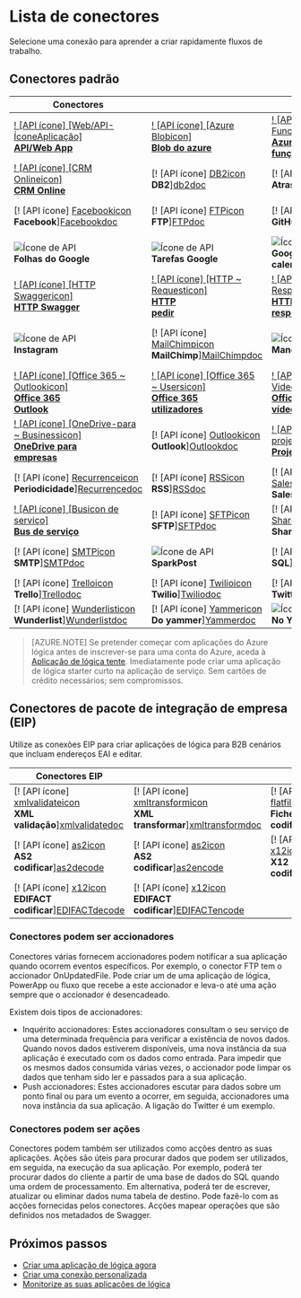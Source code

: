 <properties
    pageTitle="Lista de conectores geridas pelo Microsoft para utilizar nas aplicações do Microsoft Azure lógica | Aplicação de serviço do Microsoft Azure | Microsoft Azure"
    description="Obter uma lista completa dos conectores geridas pelo Microsoft, que pode utilizar para criar aplicações de lógica na aplicação de serviço do Azure"
    services="logic-apps"
    documentationCenter=""
    authors="MSFTMAN"
    manager="erikre"
    editor=""
    tags="connectors"/>

<tags
    ms.service="logic-apps"
    ms.workload="integration"
    ms.tgt_pltfrm="na"
    ms.devlang="na"
    ms.topic="get-started-article"
    ms.date="09/20/2016"
    ms.author="deonhe"/>

# <a name="list-of-connectors"></a>Lista de conectores

Selecione uma conexão para aprender a criar rapidamente fluxos de trabalho.

## <a name="standard-connectors"></a>Conectores padrão

|Conectores||||
|-----------|-----------|-----------|-----------|
|[! [API ícone] [Web/API-ÍconeAplicação] <br/> **API/Web App**][API/Web-Appdoc]|[! [API ícone] [Azure Blobicon] <br/> **Blob do azure**][Azure-Blobdoc]|[! [API ícone] [Azure ~ Functionsicon] <br/> **Azure<br/>funções**][Azure~Functionsdoc]|[! [API ícone] [Boxicon] <br/>**Box**][Boxdoc]|
|[! [API ícone] [CRM Onlineicon] <br/> **CRM Online**][CRM-Onlinedoc]|[! [API ícone] [DB2icon] <br/>**DB2**][db2doc]|[! [API ícone] [Delayicon] <br/> **Atraso**][Delaydoc]|[! [API ícone] [Dropboxicon] <br/> **Dropbox**][Dropboxdoc]|
|[! [API ícone] [Facebookicon] <br/> **Facebook**][Facebookdoc]|[! [API ícone] [FTPicon] <br/>**FTP**][FTPdoc]|[! [API ícone] [GitHubicon] <br/> **GitHub**][GitHubdoc]|[! [API ícone] [Google Driveicon] <br/> **Google Drive**][Google-Drivedoc]|
|![Ícone de API][Google-Sheetsicon]<br/>**Folhas do Google**|![Ícone de API][Google-Tasksicon]<br/>**Tarefas Google**|![Ícone de API][Google~Calendaricon]<br/>**Google<br/>calendário**|[! [API ícone] [HTTPicon] <br/>**HTTP**][HTTPdoc]|
|[! [API ícone] [HTTP Swaggericon] <br/> **HTTP Swagger**][HTTP-Swaggerdoc]|[! [API ícone] [HTTP ~ Requesticon] <br/> **HTTP<br/>pedir**][HTTP~Requestdoc]|[! [API ícone] [HTTP ~ Responseicon] <br/> **HTTP<br/>resposta**][HTTP~Responsedoc]|[! [API ícone] [Informixicon] <br/> **Informix**][informixdoc]|
|![Ícone de API][Instagramicon]<br/>**Instagram**|[! [API ícone] [MailChimpicon] <br/> **MailChimp**][MailChimpdoc]|![Ícone de API][Mandrillicon]<br/>**Mandrill**|[! [API ícone] [Aninhada ~ lógica ÍconeAplicação] <br/> **Aninhada<br/>lógica aplicação**][Nested~Logic-Appdoc]|
|[! [API ícone] [Office 365 ~ Outlookicon] <br/> **Office 365<br/>Outlook**][Office-365~Outlookdoc]|[! [API ícone] [Office 365 ~ Usersicon] <br/> **Office 365<br/>utilizadores**][Office-365~Usersdoc]|[! [API ícone] [Office 365 ~ Videoicon] <br/> **Office 365<br/>vídeo**][Office-365~Videodoc]|[! [API ícone] [OneDriveicon] <br/> **OneDrive**][OneDrivedoc]|
|[! [API ícone] [OneDrive-para ~ Businessicon] <br/> **OneDrive para<br/>empresas**][OneDrive-for~Businessdoc]|[! [API ícone] [Outlookicon] <br/> **Outlook**][Outlookdoc]|[! [API ícone] [Onlineicon projeto] <br/> **Project Online**][Project-Onlinedoc]|[! [API ícone] [Queryicon] <br/> **Consulta**][Querydoc]|
|[! [API ícone] [Recurrenceicon] <br/> **Periodicidade**][Recurrencedoc]|[! [API ícone] [RSSicon] <br/>**RSS**][RSSdoc]|[! [API ícone] [Salesforceicon] <br/> **Salesforce**][Salesforcedoc]|[! [API ícone] [SendGridicon] <br/> **SendGrid**][SendGriddoc]|
|[! [API ícone] [Busicon de serviço] <br/> **Bus de serviço**][Service-Busdoc]|[! [API ícone] [SFTPicon] <br/>**SFTP**][SFTPdoc]|[! [API ícone] [SharePointicon] <br/> **SharePoint**][SharePointdoc]|[! [API ícone] [Slackicon] <br/> **Margem**][Slackdoc]|
|[! [API ícone] [SMTPicon] <br/>**SMTP**][SMTPdoc]|![Ícone de API][SparkPosticon]<br/>**SparkPost**|[! [API ícone] [SQLicon] <br/>**SQL**][SQLdoc]|[! [API ícone] [Translatoricon] <br/> **Minitradutor**][Translatordoc]|
|[! [API ícone] [Trelloicon] <br/> **Trello**][Trellodoc]|[! [API ícone] [Twilioicon] <br/> **Twilio**][Twiliodoc]|[! [API ícone] [Twittericon] <br/> **Twitter**][Twitterdoc]|[! [API ícone] [Webhookicon] <br/> **Webhook**][Webhookdoc]|
|[! [API ícone] [Wunderlisticon] <br/> **Wunderlist**][Wunderlistdoc]|[! [API ícone] [Yammericon] <br/> **Do yammer**][Yammerdoc]|![Ícone de API][YouTubeicon]<br/>**No YouTube**||

> [AZURE.NOTE] Se pretender começar com aplicações do Azure lógica antes de inscrever-se para uma conta do Azure, aceda à [Aplicação de lógica tente](https://tryappservice.azure.com/?appservice=logic). Imediatamente pode criar uma aplicação de lógica starter curto na aplicação de serviço. Sem cartões de crédito necessários; sem compromissos.

## <a name="enterprise-integration-pack-eip-connectors"></a>Conectores de pacote de integração de empresa (EIP)
Utilize as conexões EIP para criar aplicações de lógica para B2B cenários que incluam endereços EAI e editar.  
 
|Conectores EIP ||||
|-----------|-----------|-----------|-----------|
|[! [API ícone] [xmlvalidateicon] <br/> **XML <br/>validação**][xmlvalidatedoc]|[! [API ícone] [xmltransformicon] <br/> **XML<br/> transformar**][xmltransformdoc]|[! [API ícone] [flatfileicon] <br/> **Ficheiro simples</br>codificar**][flatfiledoc]|[! [API ícone] [flatfiledecodeicon] <br/> **Ficheiro simples</br>codificar**][flatfiledecodedoc]|
|[! [API ícone] [as2icon] <br/> **AS2</br>codificar**][as2decode]|[! [API ícone] [as2icon] <br/> **AS2</br>codificar**][as2encode]|[! [API ícone] [x12icon] <br/> **X12</br>codificar**][x12decode]|[! [API ícone] [x12icon] <br/> **X12</br>codificar**][x12encode]|
|[! [API ícone] [x12icon] <br/> **EDIFACT</br>codificar**][EDIFACTdecode]|[! [API ícone] [x12icon] <br/> **EDIFACT</br>codificar**][EDIFACTencode]||||

<!-- TODO: Add Functions, App Service, and Nested Workflow Icons -->
### <a name="connectors-can-be-triggers"></a>Conectores podem ser accionadores
Conectores várias fornecem accionadores podem notificar a sua aplicação quando ocorrem eventos específicos. Por exemplo, o conector FTP tem o accionador OnUpdatedFile. Pode criar um de uma aplicação de lógica, PowerApp ou fluxo que recebe a este accionador e leva-o até uma ação sempre que o accionador é desencadeado.

Existem dois tipos de accionadores:  

* Inquérito accionadores: Estes accionadores consultam o seu serviço de uma determinada frequência para verificar a existência de novos dados. Quando novos dados estiverem disponíveis, uma nova instância da sua aplicação é executado com os dados como entrada. Para impedir que os mesmos dados consumida várias vezes, o accionador pode limpar os dados que tenham sido ler e passados para a sua aplicação.
* Push accionadores: Estes accionadores escutar para dados sobre um ponto final ou para um evento a ocorrer, em seguida, accionadores uma nova instância da sua aplicação. A ligação do Twitter é um exemplo.

### <a name="connectors-can-be-actions"></a>Conectores podem ser ações
Conectores podem também ser utilizados como acções dentro as suas aplicações. Ações são úteis para procurar dados que podem ser utilizados, em seguida, na execução da sua aplicação. Por exemplo, poderá ter procurar dados do cliente a partir de uma base de dados do SQL quando uma ordem de processamento. Em alternativa, poderá ter de escrever, atualizar ou eliminar dados numa tabela de destino. Pode fazê-lo com as acções fornecidas pelos conectores. Acções mapear operações que são definidos nos metadados de Swagger.

## <a name="next-steps"></a>Próximos passos

- [Criar uma aplicação de lógica agora](../app-service-logic/app-service-logic-create-a-logic-app.md)  
- [Criar uma conexão personalizada](../app-service-logic/app-service-logic-create-api-app.md)
- [Monitorize as suas aplicações de lógica](../app-service-logic/app-service-logic-monitor-your-logic-apps.md)

<!--Connectors Documentation-->
[azure-blobdoc]: ./connectors-create-api-azureblobstorage.md "Ligar a BLOBs do Azure gerir ficheiros no seu contentor blob."
[boxDoc]: ./connectors-create-api-box.md "Liga à caixa e pode obter, eliminar, lista, carregamento e as tarefas de ficheiros mais."
[crm-onlinedoc]: ./connectors-create-api-crmonline.md "Ligar ao Dynamics CRM Online e fazer mais com os seus dados CRM Online."
[db2doc]: ./connectors-create-api-db2.md "Ligar a IBM DB2 na nuvem ou no local para atualizar uma linha, obtenha uma tabela e muito mais."
[dropboxdoc]: ./connectors-create-api-dropbox.md "Ligar para o Dropbox e pode obter, eliminar, a lista e as tarefas de ficheiros mais."
[facebookdoc]: ./connectors-create-api-facebook.md "Ligar ao Facebook para publicar uma linha cronológica, obter uma página do feed e muito mais."
[ftpdoc]: ./connectors-create-api-ftp.md "Liga a uma FTP / FTPS server e fazer FTP tarefas diferentes, incluindo carregar, introdução, eliminar ficheiros e muito mais."
[google-drivedoc]: ./connectors-create-api-googledrive.md "Ligar a GoogleDrive e interagir com os seus dados."
[informixdoc]: ./connectors-create-api-informix.md "Ligar a Informix na nuvem ou no local para ler uma linha, listas as tabelas e muito mais."
[translatordoc]: ./connectors-create-api-microsofttranslator.md
[office-365~outlookdoc]: ./connectors-create-api-office365-outlook.md "O Office 365 Connector pode enviar e receber mensagens de correio eletrónico, gerir o seu calendário e gerir os seus contactos com a sua conta do Office 365."
[office-365~usersdoc]: ./connectors-create-api-office365-users.md
[office-365~videodoc]: ./connectors-create-api-office365-video.md
[onedrivedoc]: ./connectors-create-api-onedrive.md "Liga-se para o Microsoft OneDrive pessoal e carregar, eliminar, ficheiros de lista e mais."
[onedrive-for~businessdoc]: ./connectors-create-api-onedriveforbusiness.md "Liga-se para o seu negócio Microsoft OneDrive e os carregamentos pendentes, elimina, listas os seus ficheiros e muito mais."
[outlookdoc]: ./connectors-create-api-outlook.md "Ligar a sua caixa de correio do Outlook e aceder ao seu e-mail e muito mais."
[project-onlinedoc]: ./connectors-create-api-projectonline.md "Liga para o Microsoft Project Online."
[rssdoc]: ./connectors-create-api-rss.md "Conexão RSS permite que os utilizadores publicar e obter itens de alimentação. Também permite que os utilizadores acionado operações quando um novo item é publicado no feed."
[salesforcedoc]: ./connectors-create-api-salesforce.md "Ligar à sua conta do Salesforce e gerir contas, oportunidades potenciais, oportunidades e mais."
[sendgriddoc]: ./connectors-create-api-sendgrid.md "Liga para o Microsoft Project Online."
[service-busdoc]: ./connectors-create-api-servicebus.md "Pode enviar mensagens do serviço Bus filas e tópicos e receber mensagens de serviço Bus filas e subscrições."
[sharepointdoc]: ./connectors-create-api-sharepointonline.md "Liga-se para o SharePoint Online para gerir documentos e itens de lista."
[slackdoc]: ./connectors-create-api-slack.md "Ligar a margem e publica mensagens nas folga canais."
[sftpdoc]: ./connectors-create-api-sftp.md "Liga-se ao SFTP e pode carregar, obter, eliminar ficheiros e muito mais."
[githubdoc]: ./connectors-create-api-github.md "Liga à GitHub e pode controlar os seus problemas."
[mailchimpdoc]: ./connectors-create-api-mailchimp.md "Envie E-Mail melhor."
[smtpdoc]: ./connectors-create-api-smtp.md "Liga a um servidor SMTP e pode enviar e-mails com anexos."
[sqldoc]: ./connectors-create-api-sqlazure.md "Liga-se ao SQL Azure base de dados. Pode criar, atualizar, obtenha e eliminar entradas numa tabela de base de dados SQL."
[trellodoc]: ./connectors-create-api-trello.md "Trello é a forma livre, flexível e visual para organizar nada com qualquer pessoa."
[twiliodoc]: ./connectors-create-api-twilio.md "Liga-se ao Twilio e pode enviar e receber mensagens, obter números disponíveis, gestão recebidas números de telefone entre outros."
[twitterdoc]: ./connectors-create-api-twitter.md "Se liga ao Twitter e linhas cronológicas de obter, mensagem tweets e muito mais."
[wunderlistdoc]: ./connectors-create-api-wunderlist.md "Manter a sua vida sincronizadas."
[yammerdoc]: ./connectors-create-api-yammer.md "Liga-se para o Yammer para publicar mensagens e obter novas mensagens."
[as2doc]: ../app-service-logic/app-service-logic-enterprise-integration-as2.md "Saiba mais sobre a integração da empresa AS2."
[x12doc]: ../app-service-logic/app-service-logic-enterprise-integration-x12.md "Saiba mais sobre a integração da empresa X12"
[flatfiledoc]: ../app-service-logic/app-service-logic-enterprise-integration-flatfile.md "Saiba mais sobre o ficheiro simples de integração de empresa."
[flatfiledecodedoc]: ../app-service-logic/app-service-logic-enterprise-integration-flatfile.md "Saiba mais sobre o ficheiro simples de integração de empresa."
[xmlvalidatedoc]: ../app-service-logic/app-service-logic-enterprise-integration-xml-validation.md "Saiba mais sobre a integração da empresa validação XML."
[xmltransformdoc]: ../app-service-logic/app-service-logic-enterprise-integration-transform.md "Saiba mais sobre transformações de integração de empresa."
[as2decode]: ..//app-service-logic/app-service-logic-enterprise-integration-as2-decode.md "Saiba mais sobre a integração da empresa AS2 codificar"
[as2encode]: ..//app-service-logic/app-service-logic-enterprise-integration-as2-encode.md "Saiba mais sobre a integração da empresa AS2 codificar"
[X12decode]: ..//app-service-logic/app-service-logic-enterprise-integration-X12-decode.md "Saiba mais sobre a integração da empresa X12 codificar"
[X12encode]: ..//app-service-logic/app-service-logic-enterprise-integration-X12-encode.md "Saiba mais sobre a integração da empresa X12 codificar"
[EDIFACTdecode]: ..//app-service-logic/app-service-logic-enterprise-integration-EDIFACT-decode.md "Saiba mais sobre a integração da empresa EDIFACT codificar"
[EDIFACTencode]: ..//app-service-logic/app-service-logic-enterprise-integration-EDIFACT-encode.md "Saiba mais sobre a integração da empresa EDIFACT codificar"
[httpdoc]: ./connectors-native-http.md "Conector HTTP para efetuar chamadas HTTP."
[http~requestdoc]: ./connectors-native-reqres.md "Ações de pedidos e respostas."
[http~responsedoc]: ./connectors-native-reqres.md "Ações de pedidos e respostas."
[delaydoc]: ./connectors-native-delay.md "Saiba mais sobre a ação de atraso."
[http-swaggerdoc]: ./connectors-native-http-swagger.md "HTTP + Swagger conexão para efetuar chamadas HTTP."
[querydoc]: ./connectors-native-query.md "Consulta de ação para selecionar e filtrar matrizes."
[webhookdoc]: ./connectors-native-webhook.md "Ação Webhook e o acionador para as aplicações de lógica."
[azure~functionsdoc]: ../app-service-logic/app-service-logic-azure-functions.md "Integre lógica aplicações com o Azure funções."
[api/web-appdoc]: ../app-service-logic/app-service-logic-custom-hosted-api.md "Integre lógica aplicações com o iniciador de aplicações de API de serviço."
[nested~logic-appdoc]: ../app-service-logic/app-service-logic-http-endpoint.md "Integre lógica aplicações com um fluxo de trabalho aninhado."
[recurrencedoc]:  ./connectors-native-recurrence.md "Acionador de periodicidade para as aplicações de lógica."
[google-sheetsdoc]: ./connectors-create-api-googlesheet.md "Liga-se ao Google folhas e pode modificar as folhas."
[google-tasksdoc]: ./connectors-create-api-googletasks.md "Liga a tarefas Google e podem gerir tarefas."
[google~calendardoc]: ./connectors-create-api-googlecalendar.md "Liga-se para o Google Calendar e pode gerir o calendário."
[instagramdoc]: ./connectors-create-api-instagram.md "Liga-se ao Instagram pode acionar ou agir em eventos."
[mandrilldoc]: ./connectors-create-api-mandrill.md "Liga-se ao Mandrill e podem ser utilizados para a comunicação."
[youtubedoc]: ./connectors-create-api-youtube.md "Liga-se para o YouTube e pode interagir com vídeos e canais."
[sparkpostdoc]: ./connectors-create-api-sparkpost.md "Liga-se ao SparkPost e podem ser utilizados para a comunicação."

<!--Icon references-->
[Azure-Blobicon]: ./media/apis-list/azureblob.png
[Azure~Functionsicon]: ./media/apis-list/function.png
[Boxicon]: ./media/apis-list/box.png
[CRM-Onlineicon]: ./media/apis-list/dynamicscrmonline.png
[DB2icon]: ./media/apis-list/db2.png
[Dropboxicon]: ./media/apis-list/dropbox.png
[Facebookicon]: ./media/apis-list/facebook.png
[FTPicon]: ./media/apis-list/ftp.png
[GitHubicon]: ./media/apis-list/github.png
[Google-Driveicon]: ./media/apis-list/googledrive.png
[Google~Calendaricon]: ./media/apis-list/googlecalendar.png
[Google-Tasksicon]: ./media/apis-list/googletasks.png
[Google-Sheetsicon]: ./media/apis-list/googlesheet.png
[HTTPicon]: ./media/apis-list/http.png
[HTTP~Requesticon]: ./media/apis-list/request.png
[HTTP~Responseicon]: ./media/apis-list/response.png
[Informixicon]: ./media/apis-list/informix.png
[MailChimpicon]: ./media/apis-list/mailchimp.png
[Translatoricon]: ./media/apis-list/microsofttranslator.png
[Office-365~Outlookicon]: ./media/apis-list/office365.png
[Office-365~Usersicon]: ./media/apis-list/office365.png
[Office-365~Videoicon]: ./media/apis-list/sharepointonline.png
[OneDriveicon]: ./media/apis-list/onedrive.png
[OneDrive-for~Businessicon]: ./media/apis-list/onedriveforbusiness.png
[Outlookicon]: ./media/apis-list/outlook.png
[Project-Onlineicon]: ./media/apis-list/projectonline.png
[RSSicon]: ./media/apis-list/rss.png
[Salesforceicon]: ./media/apis-list/salesforce.png
[SendGridicon]: ./media/apis-list/sendgrid.png
[Service-Busicon]: ./media/apis-list/servicebus.png
[SFTPicon]: ./media/apis-list/sftp.png
[SharePointicon]: ./media/apis-list/sharepointonline.png
[Slackicon]: ./media/apis-list/slack.png
[SMTPicon]: ./media/apis-list/smtp.png
[SQLicon]: ./media/apis-list/sql.png
[Trelloicon]: ./media/apis-list/trello.png
[Twilioicon]: ./media/apis-list/twilio.png
[Twittericon]: ./media/apis-list/twitter.png
[Wunderlisticon]: ./media/apis-list/wunderlist.png
[Yammericon]: ./media/apis-list/yammer.png
[Mandrillicon]: ./media/apis-list/mandrill.png
[SparkPosticon]: ./media/apis-list/sparkpost.png
[Instagramicon]: ./media/apis-list/instagram.png
[YouTubeicon]: ./media/apis-list/youtube.png
[Delayicon]: ./media/apis-list/delay.png
[HTTP-Swaggericon]: ./media/apis-list/http_swagger.png
[Queryicon]: ./media/apis-list/query.png
[Webhookicon]: ./media/apis-list/webhook.png
[API/Web-Appicon]: ./media/apis-list/api.png
[Nested~Logic-Appicon]: ./media/apis-list/workflow.png
[Recurrenceicon]: ./media/apis-list/recurrence.png

<!-- EIP Icons -->
[as2icon]: ./media/apis-list/as2new.png
[x12icon]: ./media/apis-list/x12new.png
[flatfileicon]: ./media/apis-list/flatfileencoding.png
[flatfiledecodeicon]: ./media/apis-list/flatfiledecoding.png
[xmlvalidateicon]: ./media/apis-list/xmlvalidation.png
[xmltransformicon]: ./media/apis-list/xsltransform.png
